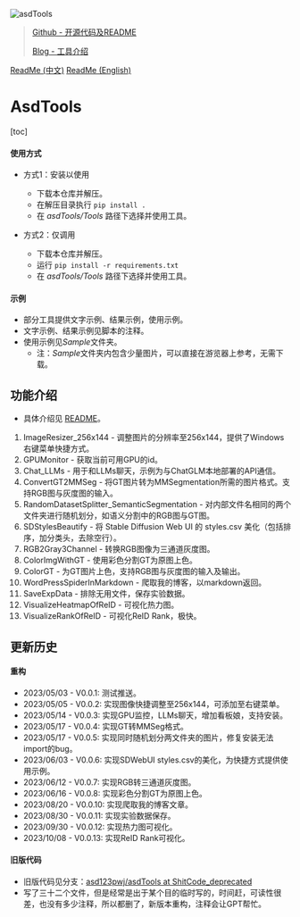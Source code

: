 ![asdTools](https://s2.loli.net/2023/05/14/gyRvM4WHp6hEuxa.png "asdTools")

> [Github - 开源代码及README](https://github.com/asd123pwj/asdTools)
>
> [Blog - 工具介绍](https://mwhls.top/project/asdtools)

[ReadMe (中文)](README.md)
[ReadMe (English)](README_EN.md)

# AsdTools

[toc]

#### 使用方式

- 方式1：安装以使用

  - 下载本仓库并解压。
  - 在解压目录执行 `pip install .`
  - 在 *asdTools/Tools* 路径下选择并使用工具。
- 方式2：仅调用

  - 下载本仓库并解压。
  - 运行 `pip install -r requirements.txt`
  - 在 *asdTools/Tools* 路径下选择并使用工具。

#### 示例

- 部分工具提供文字示例、结果示例，使用示例。
- 文字示例、结果示例见脚本的注释。
- 使用示例见*Sample*文件夹。
  - 注：*Sample*文件夹内包含少量图片，可以直接在游览器上参考，无需下载。

## 功能介绍

- 具体介绍见 [README](asdTools/Tools/README.md)。

1. ImageResizer_256x144 - 调整图片的分辨率至256x144，提供了Windows右键菜单快捷方式。
2. GPUMonitor - 获取当前可用GPU的id。
3. Chat_LLMs - 用于和LLMs聊天，示例为与ChatGLM本地部署的API通信。
4. ConvertGT2MMSeg - 将GT图片转为MMSegmentation所需的图片格式。支持RGB图与灰度图的输入。
5. RandomDatasetSplitter_SemanticSegmentation - 对内部文件名相同的两个文件夹进行随机划分，如语义分割中的RGB图与GT图。
6. SDStylesBeautify - 将 Stable Diffusion Web UI 的 styles.csv 美化（包括排序，加分类头，去除空行）。
7. RGB2Gray3Channel - 转换RGB图像为三通道灰度图。
8. ColorImgWithGT - 使用彩色分割GT为原图上色。
9. ColorGT - 为GT图片上色，支持RGB图与灰度图的输入及输出。
10. WordPressSpiderInMarkdown - 爬取我的博客，以markdown返回。
11. SaveExpData - 排除无用文件，保存实验数据。
12. VisualizeHeatmapOfReID - 可视化热力图。
13. VisualizeRankOfReID - 可视化ReID Rank，极快。

## 更新历史

#### 重构

- 2023/05/03 - V0.0.1: 测试推送。
- 2023/05/05 - V0.0.2: 实现图像快捷调整至256x144，可添加至右键菜单。
- 2023/05/14 - V0.0.3: 实现GPU监控，LLMs聊天，增加看板娘，支持安装。
- 2023/05/17 - V0.0.4: 实现GT转MMSeg格式。
- 2023/05/17 - V0.0.5: 实现同时随机划分两文件夹的图片，修复安装无法import的bug。
- 2023/06/03 - V0.0.6: 实现SDWebUI styles.csv的美化，为快捷方式提供使用示例。
- 2023/06/12 - V0.0.7: 实现RGB转三通道灰度图。
- 2023/06/16 - V0.0.8: 实现彩色分割GT为原图上色。
- 2023/08/20 - V0.0.10: 实现爬取我的博客文章。
- 2023/08/30 - V0.0.11: 实现实验数据保存。
- 2023/09/30 - V0.0.12: 实现热力图可视化。
- 2023/10/08 - V0.0.13: 实现ReID Rank可视化。

#### 旧版代码

- 旧版代码见分支：[asd123pwj/asdTools at ShitCode_deprecated](https://github.com/asd123pwj/asdTools/tree/ShitCode_deprecated)
- 写了三十二个文件，但是经常是出于某个目的临时写的，时间赶，可读性很差，也没有多少注释，所以都删了，新版本重构，注释会让GPT帮忙。
